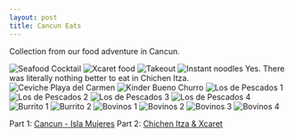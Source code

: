 ```yaml
---
layout: post
title: Cancun Eats
---
```


Collection from our food adventure in Cancun.

![Seafood Cocktail](/images/cancunfood-3.jpg)
![Xcaret food](/images/cancunfood-4.jpg)
![Takeout](/images/cancunfood-1.jpg)
![Instant noodles](/images/cancunfood-2.jpg)
Yes. There was literally nothing better to eat in Chichen Itza. 
![Ceviche Playa del Carmen](/images/cancunfood-5.jpg)
![Kinder Bueno Churro](/images/cancunfood-6.jpg)
![Los de Pescados 1](/images/cancunfood-7.jpg)
![Los de Pescados 2](/images/cancunfood-10.jpg)
![Los de Pescados 3](/images/cancunfood-11.jpg)
![Los de Pescados 4](/images/cancunfood-12.jpg)
![Burrito 1](/images/cancunfood-9.jpg)
![Burrito 2](/images/cancunfood-8.jpg)
![Bovinos 1](/images/bovinos-1.jpg)
![Bovinos 2](/images/bovinos-2.jpg)
![Bovinos 3](/images/bovinos-3.jpg)
![Bovinos 4](/images/bovinos-4.jpg)


Part 1: [Cancun - Isla Mujeres](https://ppitchyy.github.io/Cancun)
Part 2: [Chichen Itza & Xcaret](https://ppitchyy.github.io/Cancun-2/)